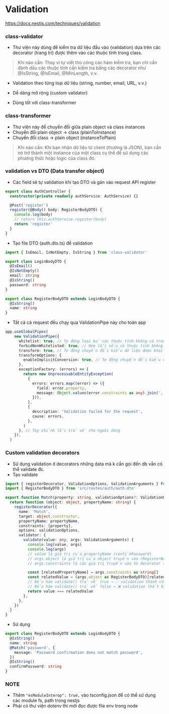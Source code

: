 # Validation
https://docs.nestjs.com/techniques/validation


### class-validator
- Thư viện này dùng để kiểm tra dữ liệu đầu vào (validation) dựa trên các decorator (trang trí) được thêm vào các thuộc tính trong class.
> Khi nào cần:
> Thay vì tự viết thủ công các hàm kiểm tra, bạn chỉ cần đánh dấu các thuộc tính cần kiểm tra bằng các decorator như @IsString, @IsEmail, @MinLength, v.v.

- Validation theo từng loại dữ liệu (string, number, email, URL, v.v.)
- Dễ dàng mở rộng (custom validator)

- Dùng tốt với class-transformer

### class-transformer

- Thư viện này để chuyển đổi giữa plain object và class instances
- Chuyển đổi plain object → class (plainToInstance)
- Chuyển đổi class → plain object (instanceToPlain)


> Khi nào cần:
> Khi bạn nhận dữ liệu từ client (thường là JSON), bạn cần nó trở thành một instance của một class cụ thể để sử dụng các phương thức hoặc logic của class đó.


### validation vs DTO (Data transfer object)

- Các field sẽ tự validation khi tạo DTO và gán vào request API register
```ts
export class AuthController {
  constructor(private readonly authService: AuthService) {}

  @Post('register')
  register(@Body() body: RegisterBodyDTO) {
    console.log(body)
    // return this.authService.register(body)
    return 'register'
  }
}

```

- Tạo file DTO (auth.dto.ts) để validation
```ts
import { IsEmail, IsNotEmpty, IsString } from 'class-validator'

export class LoginBodyDTO {
  @IsEmail()
  @IsNotEmpty()
  email: string
  @IsString()
  password: string
}

export class RegisterBodyDTO extends LoginBodyDTO {
  @IsString()
  name: string
}
```
- Tất cả cá request đều chạy qua ValidationPipe này cho toàn app
```ts file main.ts
app.useGlobalPipes(
    new ValidationPipe({
      whitelist: true, // Tự động loại bỏ các thuộc tính không có trong DTO
      forbidNonWhitelisted: true, // Ném lỗi nếu có thuộc tính không có trong DTO
      transform: true, // Tự động chuyển đổi kiểu dữ liệu được khai báo trong DTO
      transformOptions: {
        enableImplicitConversion: true, // Tự động chuyển đổi kiểu dữ liệu được khai báo trong DTO (123 => '123')
      },
      exceptionFactory: (errors) => {
        return new UnprocessableEntityException(
          {
            errors: errors.map((error) => ({
              field: error.property,
              message: Object.values(error.constraints as any).join(', '),
            })),
          },
          {
            description: 'Validation failed for the request',
            cause: errors,
          },
        )
      }, // Tùy chỉnh lỗi trả về cho người dùng
    }),
  )
```

### Custom validation decorators
- Sử dụng validation ở decorators những data mà k cần gọi đến db vẫn có thể validate đc.
- Tạo validate
```ts crud/src/shared/custom-validator.ts
import { registerDecorator, ValidationOptions, ValidationArguments } from 'class-validator'
import { RegisterBodyDTO } from 'src/routes/auth/auth.dto'

export function Match(property: string, validationOptions?: ValidationOptions) {
  return function (object: object, propertyName: string) {
    registerDecorator({
      name: 'Match',
      target: object.constructor,
      propertyName: propertyName,
      constraints: [property],
      options: validationOptions,
      validator: {
        validate(value: any, args: ValidationArguments) {
          console.log(value, args)
          console.log(args)
          // value là giá trị của propertyName (confỉmPassword)
          // args.object là giá trị của object truyền vào (RegisterBodyDTO)
          // args.constraints là các giá trị truyền vào từ decorator (password)

          const [relatedPropertyName] = args.constraints as string[]
          const relatedValue = (args.object as RegisterBodyDTO)[relatedPropertyName]
          // Nếu hàm validate() trả về true → ✅ validation thành công → không hiển thị message.
          // Nếu hàm validate() trả về false → ❌ validation thất bại → hiển thị message
          return value === relatedValue
        },
      },
    })
  }
}
```
- Sử dụng
```ts
export class RegisterBodyDTO extends LoginBodyDTO {
  @IsString()
  name: string
  @Match('password', {
    message: 'Password confirmation does not match password',
  })
  @IsString()
  confirmPassword: string
}
```




### NOTE
- Thêm `"esModuleInterop": true,` vào tsconfig.json để có thể sử dụng các module fs, path trong nestjs
- Phải có thư viện dotenv thì mới đọc được file env trong node